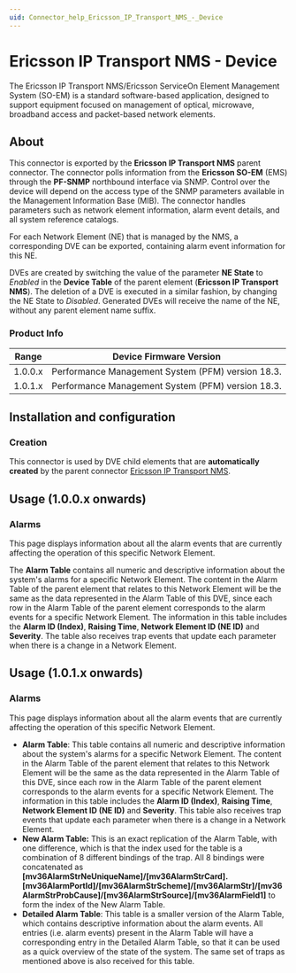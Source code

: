 ```yaml
---
uid: Connector_help_Ericsson_IP_Transport_NMS_-_Device
---
```


# Ericsson IP Transport NMS - Device

The Ericsson IP Transport NMS/Ericsson ServiceOn Element Management System (SO-EM) is a standard software-based application, designed to support equipment focused on management of optical, microwave, broadband access and packet-based network elements.

## About

This connector is exported by the **Ericsson IP Transport NMS** parent connector. The connector polls information from the **Ericsson SO-EM** (EMS) through the **PF-SNMP** northbound interface via SNMP. Control over the device will depend on the access type of the SNMP parameters available in the Management Information Base (MIB). The connector handles parameters such as network element information, alarm event details, and all system reference catalogs.

For each Network Element (NE) that is managed by the NMS, a corresponding DVE can be exported, containing alarm event information for this NE.

DVEs are created by switching the value of the parameter **NE State** to *Enabled* in the **Device Table** of the parent element (**Ericsson IP Transport NMS**). The deletion of a DVE is executed in a similar fashion, by changing the NE State to *Disabled*. Generated DVEs will receive the name of the NE, without any parent element name suffix.

### Product Info

| Range     | Device Firmware Version                           |
|------------------|---------------------------------------------------|
| 1.0.0.x          | Performance Management System (PFM) version 18.3. |
| 1.0.1.x          | Performance Management System (PFM) version 18.3. |

## Installation and configuration

### Creation

This connector is used by DVE child elements that are **automatically created** by the parent connector [Ericsson IP Transport NMS](xref:Connector_help_Ericsson_IP_Transport_NMS).

## Usage (1.0.0.x onwards)

### Alarms

This page displays information about all the alarm events that are currently affecting the operation of this specific Network Element.

The **Alarm Table** contains all numeric and descriptive information about the system's alarms for a specific Network Element. The content in the Alarm Table of the parent element that relates to this Network Element will be the same as the data represented in the Alarm Table of this DVE, since each row in the Alarm Table of the parent element corresponds to the alarm events for a specific Network Element. The information in this table includes the **Alarm ID (Index)**, **Raising Time**, **Network Element ID (NE ID)** and **Severity**. The table also receives trap events that update each parameter when there is a change in a Network Element.

## Usage (1.0.1.x onwards)

### Alarms

This page displays information about all the alarm events that are currently affecting the operation of this specific Network Element.

- **Alarm Table**: This table contains all numeric and descriptive information about the system's alarms for a specific Network Element. The content in the Alarm Table of the parent element that relates to this Network Element will be the same as the data represented in the Alarm Table of this DVE, since each row in the Alarm Table of the parent element corresponds to the alarm events for a specific Network Element. The information in this table includes the **Alarm ID (Index)**, **Raising Time**, **Network Element ID (NE ID)** and **Severity**. This table also receives trap events that update each parameter when there is a change in a Network Element.
- **New Alarm Table:** This is an exact replication of the Alarm Table, with one difference, which is that the index used for the table is a combination of 8 different bindings of the trap. All 8 bindings were concatenated as **\[mv36AlarmStrNeUniqueName\]/\[mv36AlarmStrCard\].\[mv36AlarmPortId\]/\[mv36AlarmStrScheme\]/\[mv36AlarmStr\]/\[mv36AlarmStrProbCause\]/\[mv36AlarmStrSource\]/\[mv36AlarmField1\]** to form the index of the New Alarm Table.
- **Detailed Alarm Table**: This table is a smaller version of the Alarm Table, which contains descriptive information about the alarm events. All entries (i.e. alarm events) present in the Alarm Table will have a corresponding entry in the Detailed Alarm Table, so that it can be used as a quick overview of the state of the system. The same set of traps as mentioned above is also received for this table.
